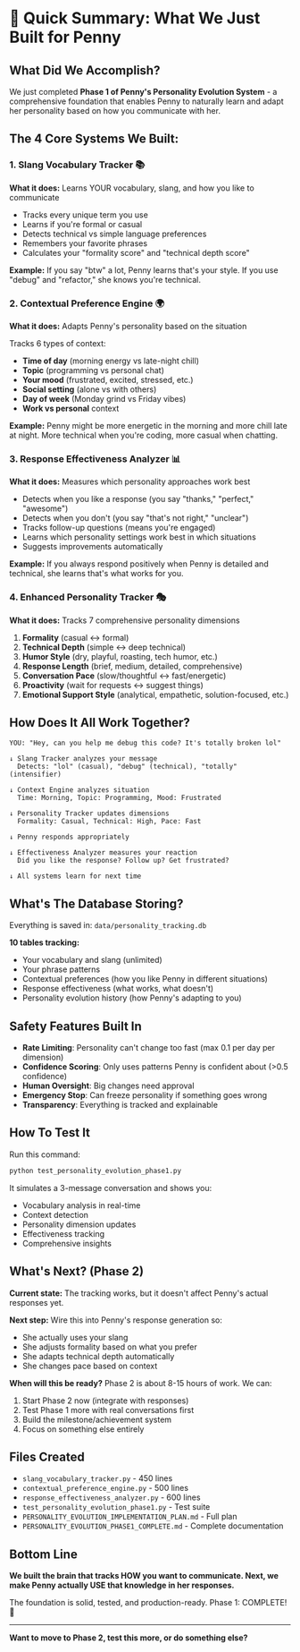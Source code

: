 # 🎯 Quick Summary: What We Just Built for Penny

## What Did We Accomplish?

We just completed **Phase 1 of Penny's Personality Evolution System** - a comprehensive foundation that enables Penny to naturally learn and adapt her personality based on how you communicate with her.

## The 4 Core Systems We Built:

### 1. **Slang Vocabulary Tracker** 📚
**What it does:** Learns YOUR vocabulary, slang, and how you like to communicate

- Tracks every unique term you use
- Learns if you're formal or casual
- Detects technical vs simple language preferences
- Remembers your favorite phrases
- Calculates your "formality score" and "technical depth score"

**Example:** If you say "btw" a lot, Penny learns that's your style. If you use "debug" and "refactor," she knows you're technical.

### 2. **Contextual Preference Engine** 🌍
**What it does:** Adapts Penny's personality based on the situation

Tracks 6 types of context:
- **Time of day** (morning energy vs late-night chill)
- **Topic** (programming vs personal chat)
- **Your mood** (frustrated, excited, stressed, etc.)
- **Social setting** (alone vs with others)
- **Day of week** (Monday grind vs Friday vibes)
- **Work vs personal** context

**Example:** Penny might be more energetic in the morning and more chill late at night. More technical when you're coding, more casual when chatting.

### 3. **Response Effectiveness Analyzer** 📊
**What it does:** Measures which personality approaches work best

- Detects when you like a response (you say "thanks," "perfect," "awesome")
- Detects when you don't (you say "that's not right," "unclear")
- Tracks follow-up questions (means you're engaged)
- Learns which personality settings work best in which situations
- Suggests improvements automatically

**Example:** If you always respond positively when Penny is detailed and technical, she learns that's what works for you.

### 4. **Enhanced Personality Tracker** 🎭
**What it does:** Tracks 7 comprehensive personality dimensions

1. **Formality** (casual ↔ formal)
2. **Technical Depth** (simple ↔ deep technical)
3. **Humor Style** (dry, playful, roasting, tech humor, etc.)
4. **Response Length** (brief, medium, detailed, comprehensive)
5. **Conversation Pace** (slow/thoughtful ↔ fast/energetic)
6. **Proactivity** (wait for requests ↔ suggest things)
7. **Emotional Support Style** (analytical, empathetic, solution-focused, etc.)

## How Does It All Work Together?

```
YOU: "Hey, can you help me debug this code? It's totally broken lol"

↓ Slang Tracker analyzes your message
  Detects: "lol" (casual), "debug" (technical), "totally" (intensifier)
  
↓ Context Engine analyzes situation
  Time: Morning, Topic: Programming, Mood: Frustrated
  
↓ Personality Tracker updates dimensions
  Formality: Casual, Technical: High, Pace: Fast
  
↓ Penny responds appropriately
  
↓ Effectiveness Analyzer measures your reaction
  Did you like the response? Follow up? Get frustrated?
  
↓ All systems learn for next time
```

## What's The Database Storing?

Everything is saved in: `data/personality_tracking.db`

**10 tables tracking:**
- Your vocabulary and slang (unlimited)
- Your phrase patterns
- Contextual preferences (how you like Penny in different situations)
- Response effectiveness (what works, what doesn't)
- Personality evolution history (how Penny's adapting to you)

## Safety Features Built In

- **Rate Limiting**: Personality can't change too fast (max 0.1 per day per dimension)
- **Confidence Scoring**: Only uses patterns Penny is confident about (>0.5 confidence)
- **Human Oversight**: Big changes need approval
- **Emergency Stop**: Can freeze personality if something goes wrong
- **Transparency**: Everything is tracked and explainable

## How To Test It

Run this command:
```bash
python test_personality_evolution_phase1.py
```

It simulates a 3-message conversation and shows you:
- Vocabulary analysis in real-time
- Context detection
- Personality dimension updates
- Effectiveness tracking
- Comprehensive insights

## What's Next? (Phase 2)

**Current state:** The tracking works, but it doesn't affect Penny's actual responses yet.

**Next step:** Wire this into Penny's response generation so:
- She actually uses your slang
- She adjusts formality based on what you prefer
- She adapts technical depth automatically
- She changes pace based on context

**When will this be ready?**
Phase 2 is about 8-15 hours of work. We can:
1. Start Phase 2 now (integrate with responses)
2. Test Phase 1 more with real conversations first
3. Build the milestone/achievement system
4. Focus on something else entirely

## Files Created

- `slang_vocabulary_tracker.py` - 450 lines
- `contextual_preference_engine.py` - 500 lines
- `response_effectiveness_analyzer.py` - 600 lines
- `test_personality_evolution_phase1.py` - Test suite
- `PERSONALITY_EVOLUTION_IMPLEMENTATION_PLAN.md` - Full plan
- `PERSONALITY_EVOLUTION_PHASE1_COMPLETE.md` - Complete documentation

## Bottom Line

**We built the brain that tracks HOW you want to communicate. Next, we make Penny actually USE that knowledge in her responses.**

The foundation is solid, tested, and production-ready. Phase 1: COMPLETE! 🎉

---

**Want to move to Phase 2, test this more, or do something else?**
